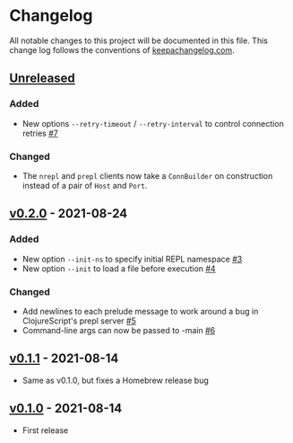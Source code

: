 # Changelog
All notable changes to this project will be documented in this file. This change log follows the conventions of [keepachangelog.com](http://keepachangelog.com/).

## [Unreleased]
### Added
- New options `--retry-timeout` / `--retry-interval` to control connection retries [#7](https://github.com/athos/trenchman/pull/7)

### Changed
- The `nrepl` and `prepl` clients now take a `ConnBuilder` on construction instead of a pair of `Host` and `Port`.

## [v0.2.0] - 2021-08-24
### Added
- New option `--init-ns` to specify initial REPL namespace [#3](https://github.com/athos/trenchman/pull/3)
- New option `--init` to load a file before execution [#4](https://github.com/athos/trenchman/pull/4)

### Changed
- Add newlines to each prelude message to work around a bug in ClojureScript's prepl server [#5](https://github.com/athos/trenchman/pull/5)
- Command-line args can now be passed to -main [#6](https://github.com/athos/trenchman/pull/6)

## [v0.1.1] - 2021-08-14
- Same as v0.1.0, but fixes a Homebrew release bug

## [v0.1.0] - 2021-08-14
- First release

[Unreleased]: https://github.com/athos/trenchman/compare/v0.2.0...HEAD
[v0.2.0]: https://github.com/athos/trenchman/compare/v0.1.1...v0.2.0
[v0.1.1]: https://github.com/athos/trenchman/compare/v0.1.0...v0.1.1
[v0.1.0]: https://github.com/athos/trenchman/releases/tag/v0.1.0
